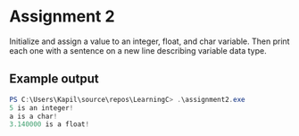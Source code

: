 # Assignment 2
Initialize and assign a value to an integer, float, and char variable. Then print each one with a sentence on a new line describing variable data type.

## Example output
```powershell
PS C:\Users\Kapil\source\repos\LearningC> .\assignment2.exe
5 is an integer!
a is a char!
3.140000 is a float!
```
